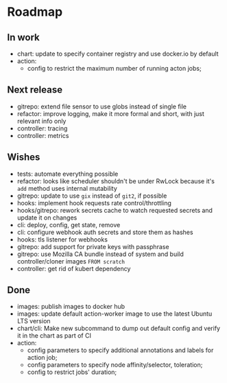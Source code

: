 # Roadmap

## In work

- chart: update to specify container registry and use docker.io by default
- action:
    - config to restrict the maximum number of running acton jobs;

## Next release

- gitrepo: extend file sensor to use globs instead of single file
- refactor: improve logging, make it more formal and short, with just relevant info only
- controller: tracing
- controller: metrics

## Wishes

- tests: automate everything possible
- refactor: looks like scheduler shouldn't be under RwLock because it's `add` method uses internal mutability
- gitrepo: update to use `gix` instead of `git2`, if possible
- hooks: implement hook requests rate control/throttling
- hooks/gitrepo: rework secrets cache to watch requested secrets and update it on changes
- cli: deploy, config, get state, remove
- cli: configure webhook auth secrets and store them as hashes
- hooks: tls listener for webhooks
- gitrepo: add support for private keys with passphrase
- gitrepo: use Mozilla CA bundle instead of system and build controller/cloner images `FROM scratch`
- controller: get rid of kubert dependency

## Done

- images: publish images to docker hub
- images: update default action-worker image to use the latest Ubuntu LTS version
- chart/cli: Make new subcommand to dump out default config and verify it in the chart as part of CI
- action:
    - config parameters to specify additional annotations and labels for action job;
    - config parameters to specify node affinity/selector, toleration;
    - config to restrict jobs' duration;
